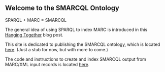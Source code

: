 ## Welcome to the SMARCQL Ontology

SPARQL + MARC = SMARCQL

The general idea of using SPARQL to index MARC is introduced in 
this [Hanging Together](https://hangingtogether.org/how-marc-can-sparql/) blog post.

This site is dedicated to publishing the SMARCQL ontology, which is located 
[here](https://w3id.org/smarcql/). (Just a stub for now, but with more to come.)

The code and instructions to create and index SMARCQL output from MARC/XML input records is
located [here](https://github.com/realworldobject/smarcql).